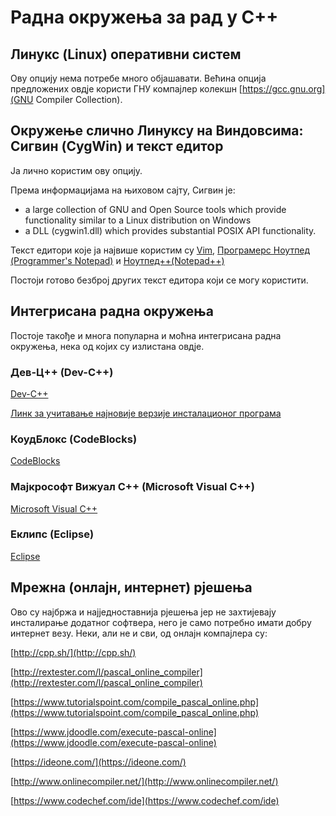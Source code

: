 # Радна окружења за рад у С++

## Линукс (Linux) оперативни систем

Ову опцију нема потребе много објашавати. Већина опција предложених овдје користи ГНУ компајлер колекшн [https://gcc.gnu.org](GNU Compiler Collection).

## Окружење слично Линуксу на Виндовсима: Сигвин (CygWin) и текст едитор

Ја лично користим ову опцију.

Према информацијама на њиховом сајту, Сигвин је:

* a large collection of GNU and Open Source tools which provide functionality similar to a Linux distribution on Windows
* a DLL (cygwin1.dll) which provides substantial POSIX API functionality.

Текст едитори које ја највише користим су [Vim](https://vim.sourceforge.io/), [Програмерс Ноутпед (Programmer's Notepad)](http://www.pnotepad.org/) и [Ноутпед++(Notepad++)](https://notepad-plus-plus.org/)

Постоји готово безброј других текст едитора који се могу користити.

## Интегрисана радна окружења

Постоје такође и многа популарна и моћна интегрисана радна окружења, нека од којих су излистана овдје.

### Дев-Ц++ (Dev-C++)

[Dev-C++](http://www.bloodshed.net/devcpp.html)

[Линк за учитавање најновије верзије инсталационог програма](https://sourceforge.net/projects/orwelldevcpp/)

### КоудБлокс (CodeBlocks)

[CodeBlocks](http://www.codeblocks.org/)

### Мајкрософт Вижуал С++ (Microsoft Visual C++)

[Microsoft Visual C++](https://en.wikipedia.org/wiki/Microsoft_Visual_C%2B%2B)

### Еклипс (Eclipse)

[Eclipse](https://eclipse.org/)

## Мрежна (онлајн, интернет) рјешења

Ово су најбржа и најједноставнија рјешења јер не захтијевају инсталирање додатног софтвера, него је само потребно имати добру интернет везу. Неки, али не и сви, од онлајн компајлера су:

[http://cpp.sh/](http://cpp.sh/)

[http://rextester.com/l/pascal_online_compiler](http://rextester.com/l/pascal_online_compiler)

[https://www.tutorialspoint.com/compile_pascal_online.php](https://www.tutorialspoint.com/compile_pascal_online.php)

[https://www.jdoodle.com/execute-pascal-online](https://www.jdoodle.com/execute-pascal-online)

[https://ideone.com/](https://ideone.com/)

[http://www.onlinecompiler.net/](http://www.onlinecompiler.net/)

[https://www.codechef.com/ide](https://www.codechef.com/ide)
